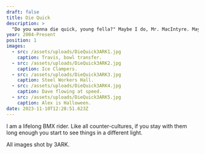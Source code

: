 ```yaml
---
draft: false
title: Die Quick
description: >
  "Do you wanna die quick, young fella?" Maybe I do, Mr. MacIntyre. Maybe I do.
year: 2004-Present
position: 1
images:
  - src: /assets/uploads/DieQuick3ARK1.jpg
    caption: Travis, bowl transfer.
  - src: /assets/uploads/DieQuick3ARK2.jpg
    caption: Ice Clampers.
  - src: /assets/uploads/DieQuick3ARK3.jpg
    caption: Steel Workers Hall.
  - src: /assets/uploads/DieQuick3ARK4.jpg
    caption: Dave flowing at speed.
  - src: /assets/uploads/DieQuick3ARK5.jpg
    caption: Alex is Halloween.
date: 2023-11-10T12:28:51.623Z
---
```

I am a lifelong BMX rider. Like all counter-cultures, if you stay with them long enough you start to see things in a different light.

All images shot by 3ARK.
